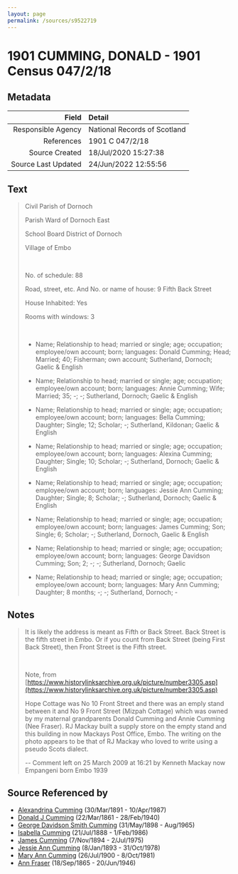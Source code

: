 ```yaml
---
layout: page
permalink: /sources/s9522719
---
```


# 1901 CUMMING, DONALD - 1901 Census 047/2/18

## Metadata
Field | Detail
---:|:---
Responsible Agency | National Records of Scotland
References | 1901 C 047/2/18
Source Created | 18/Jul/2020 15:27:38
Source Last Updated | 24/Jun/2022 12:55:56

## Text

> Civil Parish of Dornoch
>
> Parish Ward of Dornoch East
>
> School Board District of Dornoch
>
> Village of Embo
>
> <br/>
>
> No. of schedule: 88
>
> Road, street, etc. And No. or name of house: 9 Fifth Back Street
>
> House Inhabited: Yes
>
> Rooms with windows: 3
>
> <br/>
>
> * Name; Relationship to head; married or single; age; occupation; employee/own account; born; languages: Donald Cumming; Head; Married; 40; Fisherman; own account; Sutherland, Dornoch; Gaelic & English
>
> * Name; Relationship to head; married or single; age; occupation; employee/own account; born; languages: Annie Cumming; Wife; Married; 35; -; -; Sutherland, Dornoch; Gaelic & English
>
> * Name; Relationship to head; married or single; age; occupation; employee/own account; born; languages: Bella Cumming; Daughter; Single; 12; Scholar; -; Sutherland, Kildonan; Gaelic & English
>
> * Name; Relationship to head; married or single; age; occupation; employee/own account; born; languages: Alexina Cumming; Daughter; Single; 10; Scholar; -; Sutherland, Dornoch; Gaelic & English
>
> * Name; Relationship to head; married or single; age; occupation; employee/own account; born; languages: Jessie Ann Cumming; Daughter; Single; 8; Scholar; -; Sutherland, Dornoch; Gaelic & English
>
> * Name; Relationship to head; married or single; age; occupation; employee/own account; born; languages: James Cumming; Son; Single; 6; Scholar; -; Sutherland, Dornoch, Gaelic & English
>
> * Name; Relationship to head; married or single; age; occupation; employee/own account; born; languages: George Davidson Cumming; Son; 2; -; -; Sutherland, Dornoch; Gaelic
>
> * Name; Relationship to head; married or single; age; occupation; employee/own account; born; languages: Mary Ann Cumming; Daughter; 8 months; -; -; Sutherland, Dornoch; -
>

## Notes

> It is likely the address is meant as Fifth or Back Street. Back Street is the fifth street in Embo. Or if you count from Back Street (being First Back Street), then Front Street is the Fifth street.
>
> <br/>
>
> Note, from [https://www.historylinksarchive.org.uk/picture/number3305.asp](https://www.historylinksarchive.org.uk/picture/number3305.asp)
>
> Hope Cottage was No 10 Front Street and there was an emply stand between it and No 9 Front Street (Mizpah Cottage) which was owned by my maternal grandparents Donald Cumming and Annie Cumming (Nee Fraser). RJ Mackay built a supply store on the empty stand and this building in now Mackays Post Office, Embo. The writing on the photo appears to be that of RJ Mackay who loved to write using a pseudo Scots dialect. 
>
> -- Comment left on 25 March 2009 at 16:21 by Kenneth Mackay now Empangeni born Embo 1939
>


## Source Referenced by

* [Alexandrina Cumming](../people/@57186713@-alexandrina-cumming-b1891-3-30-d1987-4-10.md) (30/Mar/1891 - 10/Apr/1987)
* [Donald J Cumming](../people/@20465544@-donald-j-cumming-b1861-3-22-d1940-2-28.md) (22/Mar/1861 - 28/Feb/1940)
* [George Davidson Smith Cumming](../people/@13773669@-george-davidson-smith-cumming-b1898-5-31-d1965-8.md) (31/May/1898 - Aug/1965)
* [Isabella Cumming](../people/@84684994@-isabella-cumming-b1888-7-21-d1986-2-1.md) (21/Jul/1888 - 1/Feb/1986)
* [James Cumming](../people/@492889@-james-cumming-b1894-11-7-d1975-7-2.md) (7/Nov/1894 - 2/Jul/1975)
* [Jessie Ann Cumming](../people/@66222886@-jessie-ann-cumming-b1893-1-8-d1978-10-31.md) (8/Jan/1893 - 31/Oct/1978)
* [Mary Ann Cumming](../people/@48241984@-mary-ann-cumming-b1900-7-26-d1981-10-8.md) (26/Jul/1900 - 8/Oct/1981)
* [Ann Fraser](../people/@70425788@-ann-fraser-b1865-9-18-d1946-6-20.md) (18/Sep/1865 - 20/Jun/1946)
